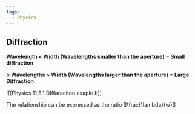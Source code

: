 ```yaml
---
tags:
  - physics
---
```

## Diffraction

**Wavelength < Width (Wavelengths smaller than the aperture) = Small diffraction**

b
**Wavelengths > Width (Wavelengths larger than the aperture) = Large Diffraction**


![[Physics 11.5.1 DIffaraciton exaple b]]



The relationship can be expressed as the ratio $\frac{\lambda}{w}$

